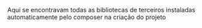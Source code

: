 Aqui se encontravam todas as bibliotecas de terceiros instaladas automaticamente pelo composer na criação do projeto

